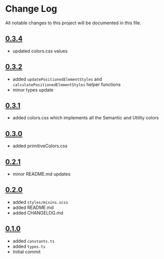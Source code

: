 # Change Log

All notable changes to this project will be documented in this file.

## [0.3.4](https://github.com/code-dot-org/code-dot-org/pull/60916)

* updated colors.css values

## [0.3.2](https://github.com/code-dot-org/code-dot-org/pull/59328)

* added `updatePositionedElementStyles` and `calculatePositionedElementStyles` helper functions
* minor types update

## [0.3.1](https://github.com/code-dot-org/code-dot-org/pull/59609)

* added colors.css which implements all the Semantic and Utility colors

## [0.3.0](https://github.com/code-dot-org/code-dot-org/pull/59500)

* added primitiveColors.css

## [0.2.1](https://github.com/code-dot-org/code-dot-org/pull/54064)

* minor README.md updates

## [0.2.0](https://github.com/code-dot-org/code-dot-org/pull/53657)

* added ```styles/mixins.scss```
* added README.md
* added CHANGELOG.md

## [0.1.0](https://github.com/code-dot-org/code-dot-org/pull/52753)

* added ```constants.ts```
* added ```types.ts```
* Initial commit
